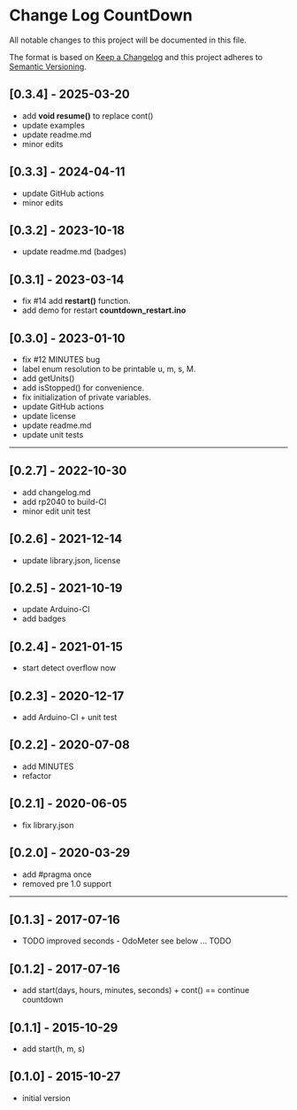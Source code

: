 # Change Log CountDown

All notable changes to this project will be documented in this file.

The format is based on [Keep a Changelog](http://keepachangelog.com/)
and this project adheres to [Semantic Versioning](http://semver.org/).


## [0.3.4] - 2025-03-20
- add **void resume()** to replace cont()
- update examples
- update readme.md
- minor edits


## [0.3.3] - 2024-04-11
- update GitHub actions
- minor edits


## [0.3.2] - 2023-10-18
- update readme.md (badges)

## [0.3.1] - 2023-03-14
- fix #14 add **restart()** function.
- add demo for restart **countdown_restart.ino**

## [0.3.0] - 2023-01-10
- fix #12 MINUTES bug
- label enum resolution to be printable u, m, s, M.
- add getUnits()
- add isStopped() for convenience.
- fix initialization of private variables.
- update GitHub actions
- update license
- update readme.md
- update unit tests

----

## [0.2.7] - 2022-10-30
- add changelog.md
- add rp2040 to build-CI
- minor edit unit test

## [0.2.6] - 2021-12-14
- update library.json, license

## [0.2.5] - 2021-10-19
- update Arduino-CI
- add badges

## [0.2.4] - 2021-01-15
- start detect overflow now

## [0.2.3] - 2020-12-17
- add Arduino-CI + unit test

## [0.2.2] - 2020-07-08
- add MINUTES
- refactor

## [0.2.1] - 2020-06-05
- fix library.json

## [0.2.0] - 2020-03-29
- add #pragma once
- removed pre 1.0 support

----

## [0.1.3] - 2017-07-16
- TODO improved seconds - OdoMeter see below ... TODO 

## [0.1.2] - 2017-07-16
- add start(days, hours, minutes, seconds) + cont() == continue countdown

## [0.1.1] - 2015-10-29
- add start(h, m, s)

## [0.1.0] - 2015-10-27
- initial version
